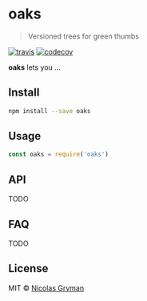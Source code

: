 # oaks

> Versioned trees for green thumbs

[![travis][travis-image]][travis-url] [![codecov][codecov-image]][codecov-url]

[travis-image]: https://img.shields.io/travis/ngryman/oaks.svg?style=flat
[travis-url]: https://travis-ci.org/ngryman/oaks
[codecov-image]: https://img.shields.io/codecov/c/github/ngryman/oaks.svg
[codecov-url]: https://codecov.io/github/ngryman/oaks


**oaks** lets you ...

## Install

```bash
npm install --save oaks
```

## Usage

```javascript
const oaks = require('oaks')

```

## API

TODO

## FAQ

TODO

## License

MIT © [Nicolas Gryman](http://ngryman.sh)
